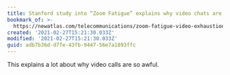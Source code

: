 ```yaml
---
title: Stanford study into “Zoom Fatigue” explains why video chats are so tiring
bookmark_of: >-
  https://newatlas.com/telecommunications/zoom-fatigue-video-exhaustion-tips-help-stanford/
created: '2021-02-27T15:21:30.033Z'
modified: '2021-02-27T15:21:30.033Z'
guid: adb7b36d-d7fe-43fb-9447-56e7a1893ffc
---
```

This explains a lot about why video calls are so awful.
